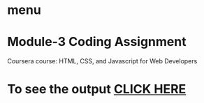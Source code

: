 # menu


# Module-3 Coding Assignment

Coursera course: HTML, CSS, and Javascript for Web Developers

# To see the output [CLICK HERE](https://dymaretska.github.io/menu/module3-solution/)
